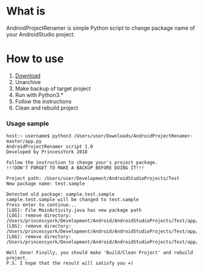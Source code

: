 # What is
AndroidProjectRenamer is simple Python script to change package name of your AndroidStudio project.

# How to use
1. [Download](https://github.com/PrincessYork/AndroidProjectRenamer/archive/master.zip)
2. Unarchive
3. Make backup of target project
4. Run with Python3.*
5. Follow the instructions
6. Clean and rebuild project

### Usage sample

```
host:~ username$ python3 /Users/user/Downloads/AndroidProjectRenamer-master/app.py
AndroidProjectRenamer script 1.0
Developed by PrincessYork 2018

Follow the instruction to change your's project package.
!!!DON'T FORGET TO MAKE A BACKUP BEFORE DOING IT!!!

Project path: /Users/user/Development/AndroidStudioProjects/Test
New package name: test.sample

Detected old package: sample.test.sample
sample.test.sample will be changed to test.sample
Press enter to continue...
[LOG]: File MainActivity.java has new package path
[LOG]: remove directory: /Users/princessyork/Development/Android/AndroidStudioProjects/Test/app/src/androidTest/java/princess
[LOG]: remove directory: /Users/princessyork/Development/Android/AndroidStudioProjects/Test/app/src/test/java/princess
[LOG]: remove directory: /Users/princessyork/Development/Android/AndroidStudioProjects/Test/app/src/main/java/princess

Well done! Finally, you should make 'Build/Clean Project' and rebuild project.
P.S. I hope that the result will satisfy you =)
```
